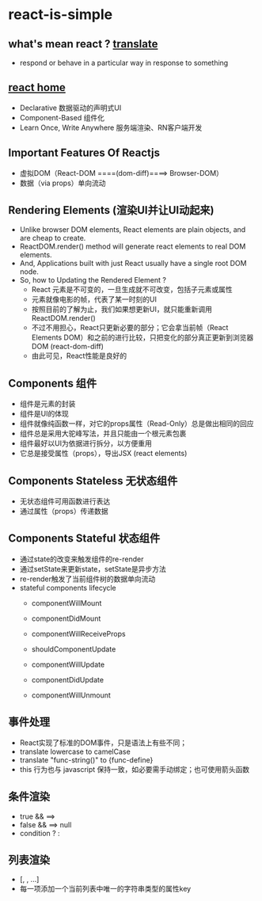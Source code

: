# react-is-simple

## what's mean react ? [translate](https://translate.google.cn/#en/zh-CN/react)
  * respond or behave in a particular way in response to something

## [react home](https://facebook.github.io/react/)
  * Declarative 数据驱动的声明式UI
  * Component-Based 组件化
  * Learn Once, Write Anywhere 服务端渲染、RN客户端开发

## Important Features Of Reactjs
  * 虚拟DOM（React-DOM ====(dom-diff)====> Browser-DOM）
  * 数据（via props）单向流动


## Rendering Elements (渲染UI并让UI动起来)
  * Unlike browser DOM elements, React elements are plain objects, and are cheap to create. 
  * ReactDOM.render() method will generate react elements to real DOM elements.
  * And, Applications built with just React usually have a single root DOM node. 
  * So, how to Updating the Rendered Element ?
    - React 元素是不可变的，一旦生成就不可改变，包括子元素或属性
    - 元素就像电影的帧，代表了某一时刻的UI
    - 按照目前的了解为止，我们如果想更新UI，就只能重新调用ReactDOM.render()
    - 不过不用担心，React只更新必要的部分；它会拿当前帧（React Elements DOM）和之前的进行比较，只把变化的部分真正更新到浏览器DOM (react-dom-diff)
    - 由此可见，React性能是良好的

## Components 组件
  * 组件是元素的封装
  * 组件是UI的体现
  * 组件就像纯函数一样，对它的props属性（Read-Only）总是做出相同的回应
  * 组件总是采用大驼峰写法，并且只能由一个根元素包裹
  * 组件最好以UI为依据进行拆分，以方便重用
  * 它总是接受属性（props），导出JSX (react elements)

## Components Stateless 无状态组件
  * 无状态组件可用函数进行表达
  * 通过属性（props）传递数据

## Components Stateful 状态组件
  * 通过state的改变来触发组件的re-render
  * 通过setState来更新state，setState是异步方法
  * re-render触发了当前组件树的数据单向流动
  * stateful components lifecycle
    - componentWillMount
    - componentDidMount
    
    - componentWillReceiveProps
    - shouldComponentUpdate
    - componentWillUpdate
    - componentDidUpdate

    - componentWillUnmount

## 事件处理
  * React实现了标准的DOM事件，只是语法上有些不同；
  * translate lowercase to camelCase
  * translate "func-string()" to {func-define}
  * this 行为也与 javascript 保持一致，如必要需手动绑定；也可使用箭头函数

## 条件渲染
  * true && <C />   ==> <C />
  * false && <C />  ==> null
  * condition ? <C1 /> : <C2 />

## 列表渲染
  * [<Component />, <Component />, ...]
  * 每一项添加一个当前列表中唯一的字符串类型的属性key



